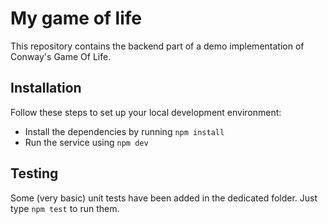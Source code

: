 # My game of life

This repository contains the backend part of a demo implementation of Conway's Game Of Life.


## Installation

Follow these steps to set up your local development environment:

- Install the dependencies by running `npm install`
- Run the service using `npm dev`


## Testing

Some (very basic) unit tests have been added in the dedicated folder. Just type `npm test` to run them.